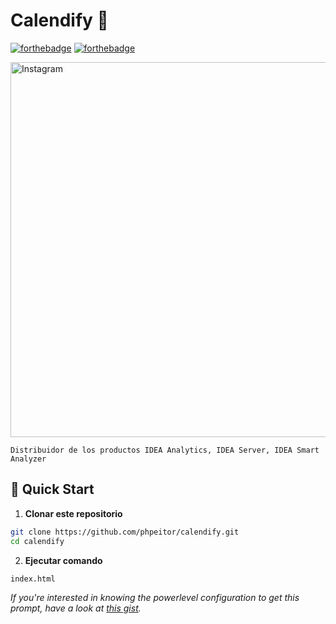# Calendify 📅

[![forthebadge](http://forthebadge.com/images/badges/made-with-css.svg)](https://www.linkedin.com/in/drphp/)
[![forthebadge](http://forthebadge.com/images/badges/built-with-love.svg)](https://www.linkedin.com/in/drphp/)

<a href="https://www.instagram.com/amvsoft.tech/">
  <img src="https://cdn.dribbble.com/userupload/10707302/file/original-04763f334a6733c1edfe34208844a676.png" alt="Instagram" width="600">
</a>

`Distribuidor de los productos IDEA Analytics, IDEA Server, IDEA Smart Analyzer`

## 🚀 Quick Start

1. **Clonar este repositorio**
```bash
git clone https://github.com/phpeitor/calendify.git
cd calendify
```
2. **Ejecutar comando**
```bash
index.html
```

*If you're interested in knowing the powerlevel configuration to get this prompt, have a look at [this gist](https://github.com/phpeitor/).*
